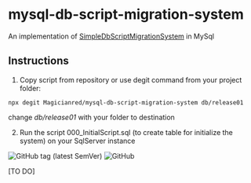 # mysql-db-script-migration-system
An implementation of [SimpleDbScriptMigrationSystem](https://github.com/Magicianred/SimpleDbScriptMigrationSystem) in MySql  

## Instructions
1. Copy script from repository or use degit command from your project folder:

```
npx degit Magicianred/mysql-db-script-migration-system db/release01
```

change *db/release01* with your folder to destination  

2. Run the script 000_InitialScript.sql (to create table for initialize the system) on your SqlServer instance  

![GitHub tag (latest SemVer)](https://img.shields.io/github/v/tag/Magicianred/mysql-db-script-migration-system?label=version&sort=semver) ![GitHub](https://img.shields.io/github/license/Magicianred/mysql-db-script-migration-system)

[TO DO]